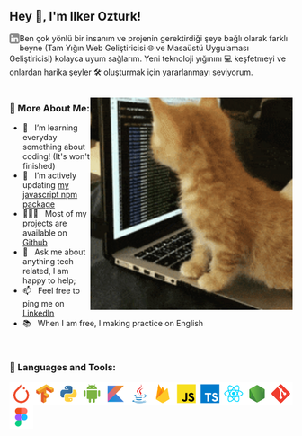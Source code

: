 ## Hey 👋, I'm Ilker Ozturk!
<a href='https://www.linkedin.com/in/qorncat/'><img align='left' alt="linkedin" src="./assets/linkedin.svg" height='18px'/></a>


Ben çok yönlü bir insanım ve projenin gerektirdiği şeye bağlı olarak farklı beyne (Tam Yığın Web Geliştiricisi 🌐 ve Masaüstü Uygulaması Geliştiricisi) kolayca uyum sağlarım. Yeni teknoloji yığınını 💻 keşfetmeyi ve onlardan harika şeyler 🛠️ oluşturmak için yararlanmayı seviyorum.
<br/>
<br/>

<img align="right" alt="GIF" src="./200w.gif" width="360px"/>
  
### 🧐 More About Me:

- 🔭 &nbsp; I’m learning everyday something about coding! (It's won't finished)
- 🤝 &nbsp; I’m actively updating [my javascript npm package](https://github.com/qorncat/qornjs)
- 👨🏻‍💻 &nbsp; Most of my projects are available on [Github](https://github.com/rahul-jha98?tab=repositories)
- 💬 &nbsp; Ask me about anything tech related, I am happy to help;
- 📫 &nbsp; Feel free to ping me on [LinkedIn](https://www.linkedin.com/in/qorncat/)
- 📚 &nbsp; When I am free, I making practice on English

<br>

### 🔨 Languages and Tools:
<a href="https://pytorch.org/" target="_blank"> <img align="left" src="./language_and_tools/square/pytorch/pytorch.svg" alt="pytorch" height="42px"/> </a> 
<a href="https://www.tensorflow.org" target="_blank"> <img align="left" src="./language_and_tools/square/tensorflow/tensorflow.svg" alt="tensorflow" height="42px"/> </a> 
<a href="https://www.python.org" target="_blank"><img align="left" alt="Python" height ="42px" src="./language_and_tools/square/python/python.svg"></a>
<a href="https://developer.android.com" target="_blank"> <img align="left" alt="Android" height ="42px" src="./language_and_tools/square/android/android.svg"> </a>
<a href="https://kotlinlang.org" target="_blank"><img align="left" alt="Kotlin" height ="42px" src="./language_and_tools/square/kotlin/kotlin.svg"></a>
<a href="https://www.java.com" target="_blank"><img align="left" alt="Java" height ="42px" src="./language_and_tools/square/java/java.svg"></a>
<a href="https://firebase.google.com/" target="_blank"> <img align="left" src="./language_and_tools/square/firebase/firebase.svg" alt="firebase" height ="42px"/> </a>
<a href="https://developer.mozilla.org/en-US/docs/Web/JavaScript" target="_blank"> <img align="left" alt="JavaScript" height ="42px"  src="./language_and_tools/square/javascript/javascript.svg"> </a>
<a href="https://www.typescriptlang.org/" target="_blank"><img align="left" alt="Typescirpt" height ="42px" src="./language_and_tools/square/typescript/typescript.svg"></a>
<a href="https://reactjs.org/" target="_blank"> <img align="left" alt="React" height ="42px" src="./language_and_tools/square/react/react.svg"></a>
<a href="https://nodejs.org" target="_blank"><img align="left" alt="Node.js" height ="42px" src="./language_and_tools/square/node/node.svg"></a>
<a href="https://git-scm.com/" target="_blank"> <img src="./language_and_tools/square/git-scm/git-scm.svg" align="left" alt="git" height='42px'/> </a>
<a href="https://www.figma.com/" target="_blank"> <img src="./language_and_tools/square/figma/figma.svg" alt="figma" height='42px'/> </a>

<br>